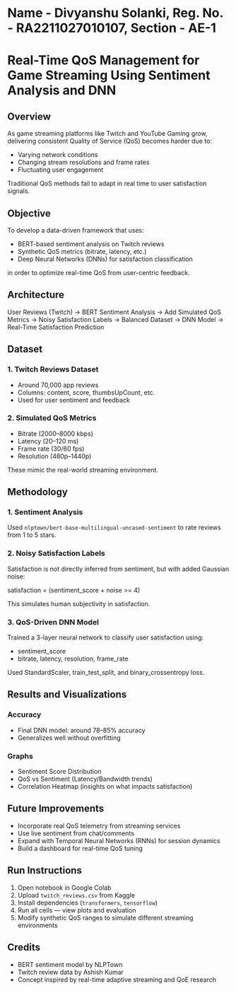 # Name - Divyanshu Solanki, Reg. No. - RA2211027010107, Section - AE-1

# Real-Time QoS Management for Game Streaming Using Sentiment Analysis and DNN

## Overview

As game streaming platforms like Twitch and YouTube Gaming grow, delivering consistent Quality of Service (QoS) becomes harder due to:

- Varying network conditions  
- Changing stream resolutions and frame rates  
- Fluctuating user engagement  

Traditional QoS methods fail to adapt in real time to user satisfaction signals.

## Objective

To develop a data-driven framework that uses:

- BERT-based sentiment analysis on Twitch reviews  
- Synthetic QoS metrics (bitrate, latency, etc.)  
- Deep Neural Networks (DNNs) for satisfaction classification  

in order to optimize real-time QoS from user-centric feedback.

## Architecture

User Reviews (Twitch) -> BERT Sentiment Analysis -> Add Simulated QoS Metrics -> Noisy Satisfaction Labels -> Balanced Dataset -> DNN Model -> Real-Time Satisfaction Prediction

## Dataset

### 1. Twitch Reviews Dataset
- Around 70,000 app reviews  
- Columns: content, score, thumbsUpCount, etc.  
- Used for user sentiment and feedback

### 2. Simulated QoS Metrics
- Bitrate (2000–8000 kbps)  
- Latency (20–120 ms)  
- Frame rate (30/60 fps)  
- Resolution (480p–1440p)

These mimic the real-world streaming environment.

## Methodology

### 1. Sentiment Analysis
Used `nlptown/bert-base-multilingual-uncased-sentiment` to rate reviews from 1 to 5 stars.

### 2. Noisy Satisfaction Labels
Satisfaction is not directly inferred from sentiment, but with added Gaussian noise:

satisfaction = (sentiment_score + noise >= 4)

This simulates human subjectivity in satisfaction.

### 3. QoS-Driven DNN Model
Trained a 3-layer neural network to classify user satisfaction using:

- sentiment_score  
- bitrate, latency, resolution, frame_rate

Used StandardScaler, train_test_split, and binary_crossentropy loss.

## Results and Visualizations

### Accuracy
- Final DNN model: around 78–85% accuracy
- Generalizes well without overfitting

### Graphs
- Sentiment Score Distribution  
- QoS vs Sentiment (Latency/Bandwidth trends)  
- Correlation Heatmap (insights on what impacts satisfaction)

## Future Improvements

- Incorporate real QoS telemetry from streaming services  
- Use live sentiment from chat/comments  
- Expand with Temporal Neural Networks (RNNs) for session dynamics  
- Build a dashboard for real-time QoS tuning

## Run Instructions

1. Open notebook in Google Colab  
2. Upload `twitch_reviews.csv` from Kaggle  
3. Install dependencies (`transformers`, `tensorflow`)  
4. Run all cells — view plots and evaluation  
5. Modify synthetic QoS ranges to simulate different streaming environments

## Credits

- BERT sentiment model by NLPTown  
- Twitch review data by Ashish Kumar  
- Concept inspired by real-time adaptive streaming and QoE research
